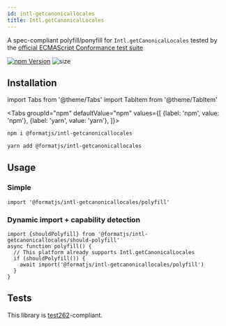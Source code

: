 ```yaml
---
id: intl-getcanonicallocales
title: Intl.getCanonicalLocales
---
```


A spec-compliant polyfill/ponyfill for `Intl.getCanonicalLocales` tested by the [official ECMAScript Conformance test suite](https://github.com/tc39/test262)

[![npm Version](https://img.shields.io/npm/v/@formatjs/intl-getcanonicallocales.svg?style=flat-square)](https://www.npmjs.org/package/@formatjs/intl-getcanonicallocales) ![size](https://badgen.net/bundlephobia/minzip/@formatjs/intl-getcanonicallocales)

## Installation

import Tabs from '@theme/Tabs' import TabItem from '@theme/TabItem'

<Tabs
groupId="npm"
defaultValue="npm"
values={[
{label: 'npm', value: 'npm'},
{label: 'yarn', value: 'yarn'},
]}>
<TabItem value="npm">

```sh
npm i @formatjs/intl-getcanonicallocales
```

</TabItem>
<TabItem value="yarn">

```sh
yarn add @formatjs/intl-getcanonicallocales
```

</TabItem>
</Tabs>

## Usage

### Simple

```tsx
import '@formatjs/intl-getcanonicallocales/polyfill'
```

### Dynamic import + capability detection

```tsx
import {shouldPolyfill} from '@formatjs/intl-getcanonicallocales/should-polyfill'
async function polyfill() {
  // This platform already supports Intl.getCanonicalLocales
  if (shouldPolyfill()) {
    await import('@formatjs/intl-getcanonicallocales/polyfill')
  }
}
```

## Tests

This library is [test262](https://github.com/tc39/test262/tree/master/test/intl402/Intl/getCanonicalLocales)-compliant.
